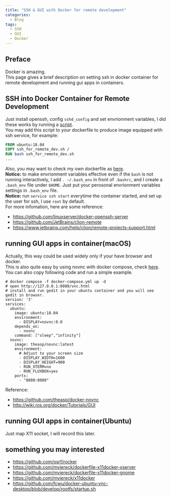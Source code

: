 ```yaml
---
title: "SSH & GUI with Docker for remote development"
categories:
  - Blog
tags:
  - SSH
  - GUI
  - Docker
---
```


## Preface
Docker is amazing.  
This page gives a brief description on setting ssh in docker container for remote development and running gui apps in containers.

## SSH into Docker Container for Remote Development
Just install openssh, config `sshd_config` and set envrionment variables, I did these works by running a [script](https://github.com/sshawn9/my_scripts/blob/master/utilities/ssh_for_remote_dev.sh).  
You may add this script to your dockerfile to produce image equipped with ssh service, for example:
```dockerfile
FROM ubuntu:18.04
COPY ssh_for_remote_dev.sh /
RUN bash ssh_for_remote_dev.sh
...
```
Also, you may want to check my own dockerfile as [here](https://github.com/sshawn9/my_scripts/blob/master/docker/dockerfile/bionic_remote_env.Dockerfile).  
**Notice:** to make envrionment variables effective even if the `bash` is not running interactively, I add `. ~/.bash_env` in front of `.bashrc`, and I create a `.bash_env` file under `$HOME`. Just put your perosonal envrionment variables settings in `.bash_env` file.  
**Notice:** run `service ssh start` everytime the container started, and set up the user for ssh, I use `root` by default.  
For more infomation, here are some reference:
- <https://github.com/linuxserver/docker-openssh-server>
- <https://github.com/JetBrains/clion-remote>
- <https://www.jetbrains.com/help/clion/remote-projects-support.html>

## running GUI apps in container(macOS)
Actually, this way could be used widely only if your have browser and docker.  
This is also quite easy by using novnc with docker compose, check [here](https://github.com/sshawn9/my_scripts/blob/master/docker/compose/environment_with_novnc.yml).  
You can also copy following code and run a simple example.  
```docker
# docker compose -f docker-compose.yml up -d
# open http://127.0.0.1:8080/vnc.html
# install and run gedit in your ubuntu container and you will see gedit in browser.
version: '3'
services:
  ubuntu:
    image: ubuntu:18.04
    environment:
      - DISPLAY=novnc:0.0
    depends_on:
      - novnc
    command: ["sleep","infinity"]
  novnc:
    image: theasp/novnc:latest
    environment:
      # Adjust to your screen size
      - DISPLAY_WIDTH=1600
      - DISPLAY_HEIGHT=900
      - RUN_XTERM=no
      - RUN_FLUXBOX=yes
    ports:
      - "8080:8080"
```

Reference:
- <https://github.com/theasp/docker-novnc>
- <http://wiki.ros.org/docker/Tutorials/GUI>

## running GUI apps in container(Ubuntu)
Just map X11 socket, I will record this later.

## something you may interested
- <https://github.com/osrf/rocker>
- <https://github.com/mviereck/dockerfile-x11docker-xserver>
- <https://github.com/mviereck/dockerfile-x11docker-gnome>
- <https://github.com/mviereck/x11docker>
- <https://github.com/fcwu/docker-ubuntu-vnc-desktop/blob/develop/rootfs/startup.sh>